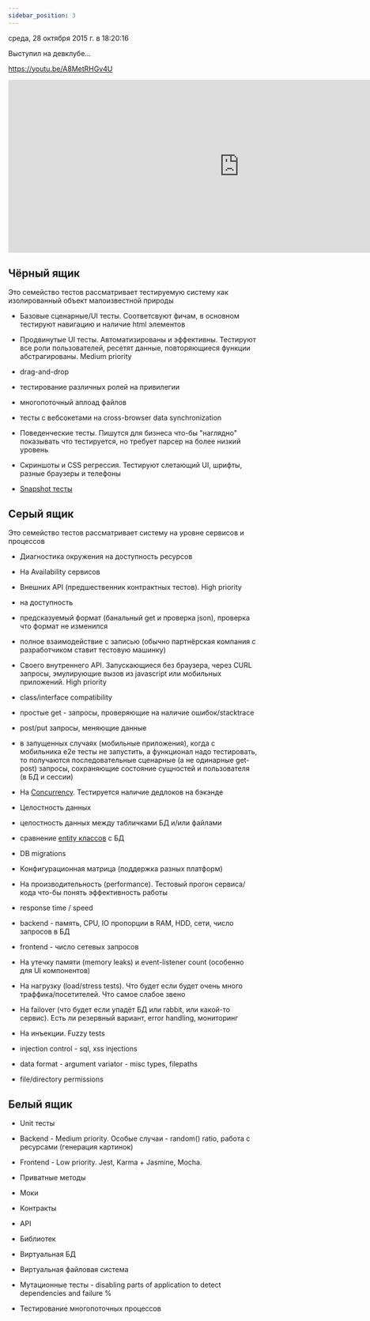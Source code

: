 ```yaml
---
sidebar_position: 3
---
```

среда, 28 октября 2015 г. в 18:20:16

Выступил на девклубе...

https://youtu.be/A8MetRHGv4U

<iframe width="934" height="350" src="https://www.youtube.com/embed/A8MetRHGv4U" title="2015.10.28 Артём Курапов – Многообразие автоматических тестов" frameborder="0" allow="accelerometer; autoplay; clipboard-write; encrypted-media; gyroscope; picture-in-picture; web-share" referrerpolicy="strict-origin-when-cross-origin" allowfullscreen></iframe>

<!-- truncate -->

## Чёрный ящик

Это семейство тестов рассматривает тестируемую систему как изолированный объект малоизвестной природы

- Базовые сценарные/UI тесты. Соответсвуют фичам, в основном тестируют навигацию и наличие html элементов  
    
- Продвинутые UI тесты. Автоматизированы и эффективны. Тестируют все роли пользователей, ресетят данные, повторяющиеся функции абстрагированы. Medium priority

- drag-and-drop
- тестирование различных ролей на привилегии
- многопоточный аплоад файлов
- тесты с вебсокетами на cross-browser data synchronization

- Поведенческие тесты. Пишутся для бизнеса что-бы "наглядно" показывать что тестируется, но требует парсер на более низкий уровень
- Скриншоты и CSS регрессия. Тестируют слетающий UI, шрифты, разные браузеры и телефоны
- [Snapshot тесты](https://facebook.github.io/jest/docs/snapshot-testing.html)

## Серый ящик

Это семейство тестов рассматривает систему на уровне сервисов и процессов

- ​Диагностика окружения на доступность ресурсов  
    
- На Availability сервисов
- Внешних API (предшественник контрактных тестов). High priority

- на доступность
- предсказуемый формат (банальный get и проверка json), проверка что формат не изменился
- полное взаимодействие с записью (обычно партнёрская компания с разработчиком ставит тестовую машинку)

- Своего внутреннего API. Запускающиеся без браузера, через CURL запросы, эмулирующие вызов из javascript или мобильных приложений. High priority

- class/interface compatibility  
    
- простые get - запросы, проверяющие на наличие ошибок/stacktrace  
    
- post/put запросы, меняющие данные  
    
- в запущенных случаях (мобильные приложения), когда с мобильника e2e тесты не запустить, а функционал надо тестировать, то получаются последовательные сценарные (а не одинарные get-post) запросы, сохраняющие состояние сущностей и пользователя (в БД и сессии)

- На [Concurrency](https://kurapov.ee/rus/lab/quality_control/phpunit/concurrency_deadlock_integration_tests/). Тестируется наличие дедлоков на бэкэнде
- Целостность данных

- целостность данных между табличками БД и/или файлами
- сравнение [entity классов](http://docs.doctrine-project.org/projects/doctrine-orm/en/latest/reference/basic-mapping.html) с БД
- DB migrations

- Конфигурационная матрица (поддержка разных платформ)
- На производительность (performance). Тестовый прогон сервиса/кода что-бы понять эффективность работы

- response time / speed
- backend - память, CPU, IO пропорции в RAM, HDD, сети, число запросов в БД
- frontend - число сетевых запросов

- На утечку памяти (memory leaks) и event-listener count (особенно для UI компонентов)
- На нагрузку (load/stress tests). Что будет если будет очень много траффика/посетителей. Что самое слабое звено
- На failover (что будет если упадёт БД или rabbit, или какой-то сервис). Есть ли резервный вариант, error handling, мониторинг
- На инъекции. Fuzzy tests

- injection control - sql, xss injections
- data format - argument variator - misc types, filepaths
- file/directory permissions

## Белый ящик

- Unit тесты

- Backend - Medium priority. Особые случаи - random() ratio, работа с ресурсами (генерация картинок)
- Frontend - Low priority. Jest, Karma + Jasmine, Mocha.

- Приватные методы
- Моки
- Контракты

- API
- Библиотек

- Виртуальная БД
- Виртуальная файловая система
- Мутационные тесты - disabling parts of application to detect dependencies and failure %
- Тестирование многопоточных процессов